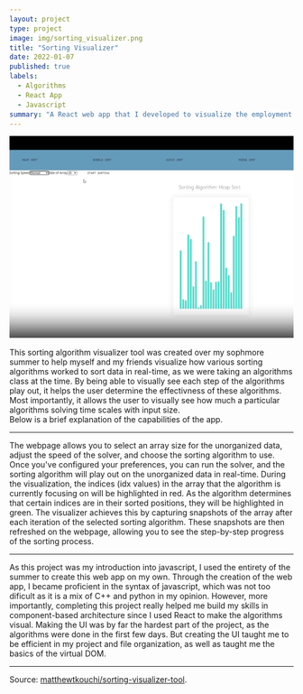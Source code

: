 ```yaml
---
layout: project
type: project
image: img/sorting_visualizer.png
title: "Sorting Visualizer"
date: 2022-01-07
published: true
labels:
  - Algorithms
  - React App
  - Javascript
summary: "A React web app that I developed to visualize the employment of various sorting algorithms on unorganized data."
---
```


<img class="img-fluid" src="../img/react_app.png">

This sorting algorithm visualizer tool was created over my sophmore summer to help myself and my friends visualize how various sorting algorithms worked to sort data in real-time, as we were taking an algorithms class at the time. By being able to visually see each step of the algorithms play out, it helps the user determine the effectivness of these algorithms. Most importantly, it allows the user to visually see how much a particular algorithms solving time scales with input size. <br>
Below is a brief explanation of the capabilities of the app.

<hr>

The webpage allows you to select an array size for the unorganized data, adjust the speed of the solver, and choose the sorting algorithm to use. Once you've configured your preferences, you can run the solver, and the sorting algorithm will play out on the unorganized data in real-time. During the visualization, the indices (idx values) in the array that the algorithm is currently focusing on will be highlighted in red. As the algorithm determines that certain indices are in their sorted positions, they will be highlighted in green. The visualizer achieves this by capturing snapshots of the array after each iteration of the selected sorting algorithm. These snapshots are then refreshed on the webpage, allowing you to see the step-by-step progress of the sorting process.

<hr>
As this project was my introduction into javascript, I used the entirety of the summer to create this web app on my own. Through the creation of the web app, I became proficient in the syntax of javascript, which was not too dificult as it is a mix of C++ and python in my opinion. However, more importantly, completing this project really helped me build my skills in component-based architecture since I used React to make the algorithms visual. Making the UI was by far the hardest part of the project, as the algorithms were done in the first few days. But creating the UI taught me to be efficient in my project and file organization, as well as taught me the basics of the virtual DOM.


<hr>
Source: <a href="https://github.com/matthewtkouchi/sorting-visualizer-tool"><i class="large github icon "></i>matthewtkouchi/sorting-visualizer-tool</a>.
